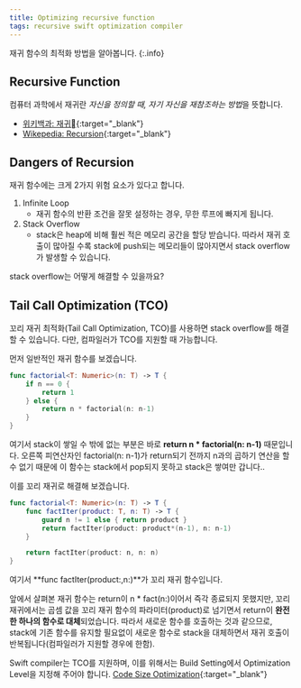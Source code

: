 ```yaml
---
title: Optimizing recursive function
tags: recursive swift optimization compiler
---
```


재귀 함수의 최적화 방법을 알아봅니다.
{:.info}

## Recursive Function

컴퓨터 과학에서 재귀란 *자신을 정의할 때, 자기 자신을 재참조하는 방법*을 뜻합니다. 
- [위키백과: 재귀](https://ko.wikipedia.org/wiki/%EC%9E%AC%EA%B7%80_(%EC%BB%B4%ED%93%A8%ED%84%B0_%EA%B3%BC%ED%95%99)){:target="_blank"}
- [Wikepedia: Recursion](https://en.wikipedia.org/wiki/Recursion_(computer_science)){:target="_blank"}

## Dangers of Recursion

재귀 함수에는 크게 2가지 위험 요소가 있다고 합니다.
1. Infinite Loop
    - 재귀 함수의 반환 조건을 잘못 설정하는 경우, 무한 루프에 빠지게 됩니다.
2. Stack Overflow
    - stack은 heap에 비해 훨씬 적은 메모리 공간을 할당 받습니다. 따라서 재귀 호출이 많아질 수록 stack에 push되는 메모리들이 많아지면서 stack overflow가 발생할 수 있습니다.

stack overflow는 어떻게 해결할 수 있을까요?

## Tail Call Optimization (TCO)

꼬리 재귀 최적화(Tail Call Optimization, TCO)를 사용하면 stack overflow를 해결할 수 있습니다. 다만, 컴파일러가 TCO를 지원할 때 가능합니다.

먼저 일반적인 재귀 함수를 보겠습니다.

```swift
func factorial<T: Numeric>(n: T) -> T {
    if n == 0 {
        return 1
    } else {
        return n * factorial(n: n-1)
    }
}
```

여기서 stack이 쌓일 수 밖에 없는 부분은 바로 **return n * factorial(n: n-1)** 때문입니다. 오른쪽 피연산자인 factorial(n: n-1)가 return되기 전까지 n과의 곱하기 연산을 할 수 없기 때문에 이 함수는 stack에서 pop되지 못하고 stack은 쌓여만 갑니다..

이를 꼬리 재귀로 해결해 보겠습니다.

```swift
func factorial<T: Numeric>(n: T) -> T {
    func factIter(product: T, n: T) -> T {
        guard n != 1 else { return product }
        return factIter(product: product*(n-1), n: n-1)
    }

    return factIter(product: n, n: n)
}
```

여기서 **func factIter(product:,n:)**가 꼬리 재귀 함수입니다.

앞에서 살펴본 재귀 함수는 return이 n * fact(n:)이어서 즉각 종료되지 못했지만, 꼬리 재귀에서는 곱셈 값을 꼬리 재귀 함수의 파라미터(product)로 넘기면서 return이 **완전한 하나의 함수로 대체**되었습니다. 따라서 새로운 함수를 호출하는 것과 같으므로, stack에 기존 함수를 유지할 필요없이 새로운 함수로 stack을 대체하면서 재귀 호출이 반복됩니다(컴파일러가 지원할 경우에 한함).

Swift compiler는 TCO를 지원하며, 이를 위해서는 Build Setting에서 Optimization Level을 지정해 주어야 합니다. [Code Size Optimization](https://swift.org/blog/osize/){:target="_blank"}
